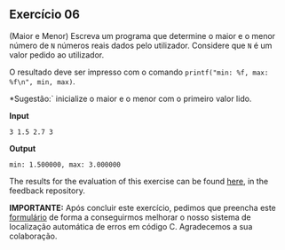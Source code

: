 ## Exercício 06

(Maior e Menor) Escreva um programa que determine o maior e o menor número de `N` números reais dados pelo utilizador. Considere que `N` é um valor pedido ao utilizador.

O resultado deve ser impresso com o comando `printf("min: %f, max: %f\n", min, max)`.

*Sugestão:` inicialize o maior e o menor com o primeiro valor lido.

**Input**
```
3 1.5 2.7 3
```

**Output**
```
min: 1.500000, max: 3.000000
```
The results for the evaluation of this exercise can be found [here](https://gitlab.rnl.tecnico.ulisboa.pt/iaed24/feedback/labs/ist163484/-/tree/master/lab02/ex06/README.md), in the feedback repository.


**IMPORTANTE:** Após concluir este exercício, pedimos que preencha este [formulário](https://arsr.inesc-id.pt/~pmorvalho/iaed24/form-lab02-ex06.html) de forma a conseguirmos melhorar o nosso sistema de localização automática de erros em código C. Agradecemos a sua colaboração.


